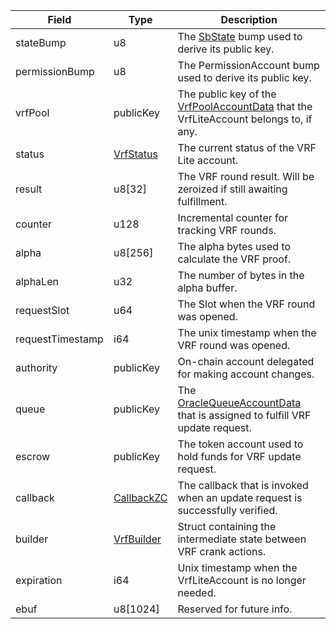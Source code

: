 | Field            | Type                                       | Description                                                                                                                     |
| ---------------- | ------------------------------------------ | ------------------------------------------------------------------------------------------------------------------------------- |
| stateBump        | u8                                         | The [SbState](/solana/idl/accounts/SbState) bump used to derive its public key.                                                 |
| permissionBump   | u8                                         | The PermissionAccount bump used to derive its public key.                                                                       |
| vrfPool          | publicKey                                  | The public key of the [VrfPoolAccountData](/solana/idl/accounts/VrfPoolAccountData) that the VrfLiteAccount belongs to, if any. |
| status           | [VrfStatus](/solana/idl/types/VrfStatus)   | The current status of the VRF Lite account.                                                                                     |
| result           | u8[32]                                     | The VRF round result. Will be zeroized if still awaiting fulfillment.                                                           |
| counter          | u128                                       | Incremental counter for tracking VRF rounds.                                                                                    |
| alpha            | u8[256]                                    | The alpha bytes used to calculate the VRF proof.                                                                                |
| alphaLen         | u32                                        | The number of bytes in the alpha buffer.                                                                                        |
| requestSlot      | u64                                        | The Slot when the VRF round was opened.                                                                                         |
| requestTimestamp | i64                                        | The unix timestamp when the VRF round was opened.                                                                               |
| authority        | publicKey                                  | On-chain account delegated for making account changes.                                                                          |
| queue            | publicKey                                  | The [OracleQueueAccountData](/solana/idl/accounts/OracleQueueAccountData) that is assigned to fulfill VRF update request.       |
| escrow           | publicKey                                  | The token account used to hold funds for VRF update request.                                                                    |
| callback         | [CallbackZC](/solana/idl/types/CallbackZC) | The callback that is invoked when an update request is successfully verified.                                                   |
| builder          | [VrfBuilder](/solana/idl/types/VrfBuilder) | Struct containing the intermediate state between VRF crank actions.                                                             |
| expiration       | i64                                        | Unix timestamp when the VrfLiteAccount is no longer needed.                                                                     |
| ebuf             | u8[1024]                                   | Reserved for future info.                                                                                                       |
